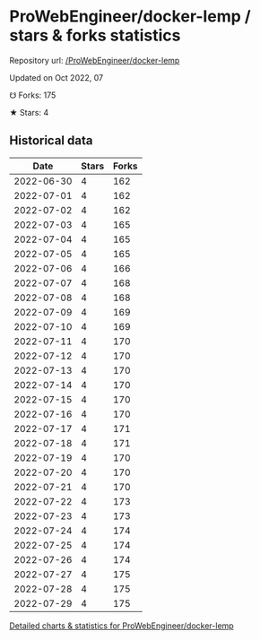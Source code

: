 # ProWebEngineer/docker-lemp / stars & forks statistics

Repository url: [/ProWebEngineer/docker-lemp](https://github.com/ProWebEngineer/docker-lemp)

Updated on Oct 2022, 07

☋ Forks: 175

★ Stars: 4

## Historical data
| Date | Stars | Forks |
|------|-------|-------|
| 2022-06-30 | 4 | 162 | 
| 2022-07-01 | 4 | 162 | 
| 2022-07-02 | 4 | 162 | 
| 2022-07-03 | 4 | 165 | 
| 2022-07-04 | 4 | 165 | 
| 2022-07-05 | 4 | 165 | 
| 2022-07-06 | 4 | 166 | 
| 2022-07-07 | 4 | 168 | 
| 2022-07-08 | 4 | 168 | 
| 2022-07-09 | 4 | 169 | 
| 2022-07-10 | 4 | 169 | 
| 2022-07-11 | 4 | 170 | 
| 2022-07-12 | 4 | 170 | 
| 2022-07-13 | 4 | 170 | 
| 2022-07-14 | 4 | 170 | 
| 2022-07-15 | 4 | 170 | 
| 2022-07-16 | 4 | 170 | 
| 2022-07-17 | 4 | 171 | 
| 2022-07-18 | 4 | 171 | 
| 2022-07-19 | 4 | 170 | 
| 2022-07-20 | 4 | 170 | 
| 2022-07-21 | 4 | 170 | 
| 2022-07-22 | 4 | 173 | 
| 2022-07-23 | 4 | 173 | 
| 2022-07-24 | 4 | 174 | 
| 2022-07-25 | 4 | 174 | 
| 2022-07-26 | 4 | 174 | 
| 2022-07-27 | 4 | 175 | 
| 2022-07-28 | 4 | 175 | 
| 2022-07-29 | 4 | 175 | 


[Detailed charts & statistics for ProWebEngineer/docker-lemp](https://reviewgithub.com/rep/ProWebEngineer/docker-lemp)
